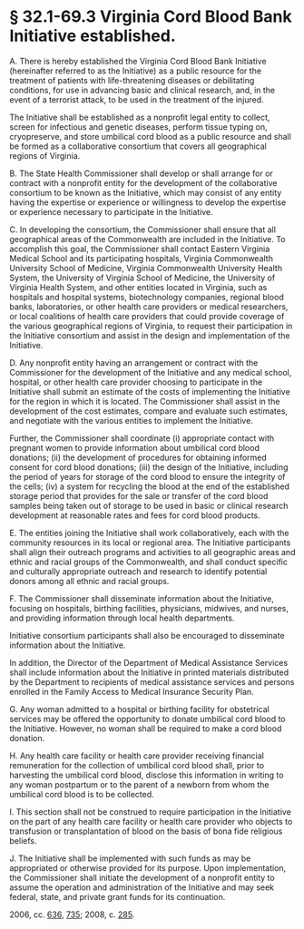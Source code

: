 # § 32.1-69.3 Virginia Cord Blood Bank Initiative established.

<p>A. There is hereby established the Virginia Cord Blood Bank Initiative (hereinafter referred to as the Initiative) as a public resource for the treatment of patients with life-threatening diseases or debilitating conditions, for use in advancing basic and clinical research, and, in the event of a terrorist attack, to be used in the treatment of the injured.</p><p>The Initiative shall be established as a nonprofit legal entity to collect, screen for infectious and genetic diseases, perform tissue typing on, cryopreserve, and store umbilical cord blood as a public resource and shall be formed as a collaborative consortium that covers all geographical regions of Virginia.</p><p>B. The State Health Commissioner shall develop or shall arrange for or contract with a nonprofit entity for the development of the collaborative consortium to be known as the Initiative, which may consist of any entity having the expertise or experience or willingness to develop the expertise or experience necessary to participate in the Initiative.</p><p>C. In developing the consortium, the Commissioner shall ensure that all geographical areas of the Commonwealth are included in the Initiative. To accomplish this goal, the Commissioner shall contact Eastern Virginia Medical School and its participating hospitals, Virginia Commonwealth University School of Medicine, Virginia Commonwealth University Health System, the University of Virginia School of Medicine, the University of Virginia Health System, and other entities located in Virginia, such as hospitals and hospital systems, biotechnology companies, regional blood banks, laboratories, or other health care providers or medical researchers, or local coalitions of health care providers that could provide coverage of the various geographical regions of Virginia, to request their participation in the Initiative consortium and assist in the design and implementation of the Initiative.</p><p>D. Any nonprofit entity having an arrangement or contract with the Commissioner for the development of the Initiative and any medical school, hospital, or other health care provider choosing to participate in the Initiative shall submit an estimate of the costs of implementing the Initiative for the region in which it is located. The Commissioner shall assist in the development of the cost estimates, compare and evaluate such estimates, and negotiate with the various entities to implement the Initiative.</p><p>Further, the Commissioner shall coordinate (i) appropriate contact with pregnant women to provide information about umbilical cord blood donations; (ii) the development of procedures for obtaining informed consent for cord blood donations; (iii) the design of the Initiative, including the period of years for storage of the cord blood to ensure the integrity of the cells; (iv) a system for recycling the blood at the end of the established storage period that provides for the sale or transfer of the cord blood samples being taken out of storage to be used in basic or clinical research development at reasonable rates and fees for cord blood products.</p><p>E. The entities joining the Initiative shall work collaboratively, each with the community resources in its local or regional area. The Initiative participants shall align their outreach programs and activities to all geographic areas and ethnic and racial groups of the Commonwealth, and shall conduct specific and culturally appropriate outreach and research to identify potential donors among all ethnic and racial groups.</p><p>F. The Commissioner shall disseminate information about the Initiative, focusing on hospitals, birthing facilities, physicians, midwives, and nurses, and providing information through local health departments.</p><p>Initiative consortium participants shall also be encouraged to disseminate information about the Initiative.</p><p>In addition, the Director of the Department of Medical Assistance Services shall include information about the Initiative in printed materials distributed by the Department to recipients of medical assistance services and persons enrolled in the Family Access to Medical Insurance Security Plan.</p><p>G. Any woman admitted to a hospital or birthing facility for obstetrical services may be offered the opportunity to donate umbilical cord blood to the Initiative. However, no woman shall be required to make a cord blood donation.</p><p>H. Any health care facility or health care provider receiving financial remuneration for the collection of umbilical cord blood shall, prior to harvesting the umbilical cord blood, disclose this information in writing to any woman postpartum or to the parent of a newborn from whom the umbilical cord blood is to be collected.</p><p>I. This section shall not be construed to require participation in the Initiative on the part of any health care facility or health care provider who objects to transfusion or transplantation of blood on the basis of bona fide religious beliefs.</p><p>J. The Initiative shall be implemented with such funds as may be appropriated or otherwise provided for its purpose. Upon implementation, the Commissioner shall initiate the development of a nonprofit entity to assume the operation and administration of the Initiative and may seek federal, state, and private grant funds for its continuation.</p><p>2006, cc. <a href='http://lis.virginia.gov/cgi-bin/legp604.exe?061+ful+CHAP0636'>636</a>, <a href='http://lis.virginia.gov/cgi-bin/legp604.exe?061+ful+CHAP0735'>735</a>; 2008, c. <a href='http://lis.virginia.gov/cgi-bin/legp604.exe?081+ful+CHAP0285'>285</a>.</p>